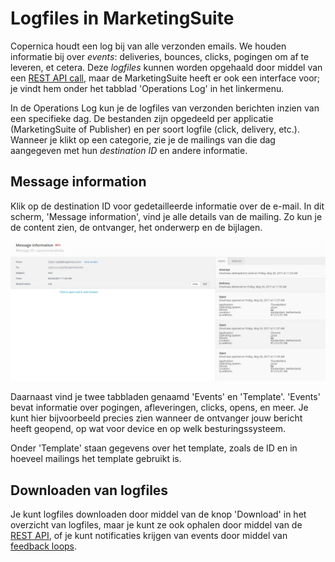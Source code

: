 # Logfiles in MarketingSuite

Copernica houdt een log bij van alle verzonden emails. We houden informatie bij over *events*: deliveries, bounces, clicks, pogingen om af te leveren, et cetera. Deze *logfiles* kunnen worden opgehaald door middel van een [REST API call](https://www.copernica.com/nl/documentation/rest-get-logfiles), maar de MarketingSuite heeft er ook een interface voor; je vindt hem onder het tabblad 'Operations Log' in het linkermenu.

In de Operations Log kun je de logfiles van verzonden berichten inzien van een specifieke dag. De bestanden zijn opgedeeld per applicatie (MarketingSuite of Publisher) en per soort logfile (click, delivery, etc.). Wanneer je klikt op een categorie, zie je de mailings van die dag aangegeven met hun *destination ID* en andere informatie. 

## Message information
Klik op de destination ID voor gedetailleerde informatie over de e-mail. In dit scherm, 'Message information', vind je alle details van de mailing. Zo kun je de content zien, de ontvanger, het onderwerp en de bijlagen.

![message information](../images/message-information.png "Message information interface")

Daarnaast vind je twee tabbladen genaamd 'Events' en 'Template'. 'Events' bevat informatie over pogingen, afleveringen, clicks, opens, en meer. Je kunt hier bijvoorbeeld precies zien wanneer de ontvanger jouw bericht heeft geopend, op wat voor device en op welk besturingssysteem. 

Onder 'Template' staan gegevens over het template, zoals de ID en in hoeveel mailings het template gebruikt is.

## Downloaden van logfiles
Je kunt logfiles downloaden door middel van de knop 'Download' in het overzicht van logfiles, maar je kunt ze ook ophalen door middel van de [REST API](https://www.copernica.com/nl/documentation/rest-get-logfiles), of je kunt notificaties krijgen van events door middel van [feedback loops](https://www.copernica.com/nl/documentation/feedback-loops).


